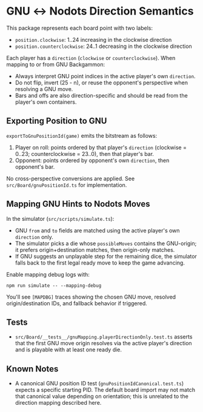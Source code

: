 # GNU ↔ Nodots Direction Semantics

This package represents each board point with two labels:

- `position.clockwise`: 1..24 increasing in the clockwise direction
- `position.counterclockwise`: 24..1 decreasing in the clockwise direction

Each player has a `direction` (`clockwise` or `counterclockwise`). When mapping to or from GNU Backgammon:

- Always interpret GNU point indices in the active player's own `direction`.
- Do not flip, invert (25 - n), or reuse the opponent's perspective when resolving a GNU move.
- Bars and offs are also direction-specific and should be read from the player's own containers.

## Exporting Position to GNU

`exportToGnuPositionId(game)` emits the bitstream as follows:

1. Player on roll: points ordered by that player's `direction` (clockwise = 0..23; counterclockwise = 23..0), then that player's bar.
2. Opponent: points ordered by opponent's own `direction`, then opponent's bar.

No cross-perspective conversions are applied. See `src/Board/gnuPositionId.ts` for implementation.

## Mapping GNU Hints to Nodots Moves

In the simulator (`src/scripts/simulate.ts`):

- GNU `from` and `to` fields are matched using the active player's own `direction` only.
- The simulator picks a die whose `possibleMoves` contains the GNU-origin; it prefers origin+destination matches, then origin-only matches.
- If GNU suggests an unplayable step for the remaining dice, the simulator falls back to the first legal ready move to keep the game advancing.

Enable mapping debug logs with:

```
npm run simulate -- --mapping-debug
```

You'll see `[MAPDBG]` traces showing the chosen GNU move, resolved origin/destination IDs, and fallback behavior if triggered.

## Tests

- `src/Board/__tests__/gnuMapping.playerDirectionOnly.test.ts` asserts that the first GNU move origin resolves via the active player's direction and is playable with at least one ready die.

## Known Notes

- A canonical GNU position ID test (`gnuPositionIdCanonical.test.ts`) expects a specific starting PID. The default board import may not match that canonical value depending on orientation; this is unrelated to the direction mapping described here.

